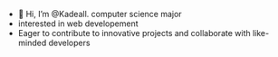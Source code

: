 - 👋 Hi, I’m @Kadeall. computer science major
- interested in web developement
- Eager to contribute to innovative projects and collaborate with like-minded developers
  
  

<!---
Kadeall/Kadeall is a ✨ special ✨ repository because its `README.md` (this file) appears on your GitHub profile.
You can click the Preview link to take a look at your changes.
--->
